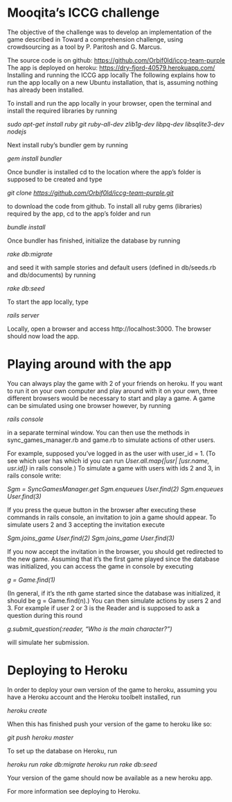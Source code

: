 # Mooqita’s ICCG challenge

The objective of the challenge was to develop an implementation of the game described in Toward a comprehension challenge, using crowdsourcing as a tool by P. Paritosh and G. Marcus.

The source code is on github: https://github.com/Orbif0ld/iccg-team-purple
The app is deployed on heroku: https://dry-fjord-40579.herokuapp.com/
Installing and running the ICCG app locally
The following explains how to run the app locally on a new Ubuntu installation, that is, assuming nothing has already been installed.

To install and run the app locally in your browser, open the terminal and install the required libraries by running

*sudo apt-get install ruby git ruby-all-dev zlib1g-dev libpq-dev libsqlite3-dev nodejs*

Next install ruby’s bundler gem by running

*gem install bundler*

Once bundler is installed cd to the location where the app’s folder is supposed to be created and type

*git clone https://github.com/Orbif0ld/iccg-team-purple.git*

to download the code from github. To install all ruby gems (libraries) required by the app, cd to the app’s folder and run

*bundle install*

Once bundler has finished, initialize the database by running

*rake db:migrate*

and seed it with sample stories and default users (defined in db/seeds.rb and db/documents) by running

*rake db:seed*

To start the app locally, type

*rails server*

Locally, open a browser and access http://localhost:3000. The browser should now load the app.

# Playing around with the app

You can always play the game with 2 of your friends on heroku. If you want to run it on your own computer and play around with it on your own, three different browsers would be necessary to start and play a game. A game can be simulated using one browser however, by running

*rails console*

in a separate terminal window. You can then use the methods in sync_games_manager.rb and game.rb to simulate actions of other users.

For example, supposed you’ve logged in as the user with user_id = 1. (To see which user has which id you can run *User.all.map{|usr| [usr.name, usr.id]}* in rails console.) To simulate a game with users with ids 2 and 3, in rails console write:

*Sgm = SyncGamesManager.get
Sgm.enqueues User.find(2)
Sgm.enqueues User.find(3)*

If you press the queue button in the browser after executing these commands in rails console, an invitation to join a game should appear. To simulate users 2 and 3 accepting the invitation execute

*Sgm.joins_game User.find(2)
Sgm.joins_game User.find(3)*

If you now accept the invitation in the browser, you should get redirected to the new game. Assuming that it’s the first game played since the database was initialized, you can access the game in console by executing

*g = Game.find(1)*

(In general, if it’s the nth game started since the database was initialized, it should be g = Game.find(n).) You can then simulate actions by users 2 and 3. For example if user 2 or 3 is the Reader and is supposed to ask a question during this round

*g.submit_question(:reader, “Who is the main character?”)*

will simulate her submission.

# Deploying to Heroku

In order to deploy your own version of the game to heroku, assuming you have a Heroku account and the Heroku toolbelt installed, run

*heroku create*

When this has finished push your version of the game to heroku like so:

*git push heroku master*

To set up the database on Heroku, run

*heroku run rake db:migrate
heroku run rake db:seed*

Your version of the game should now be available as a new heroku app.

For more information see deploying to Heroku.
